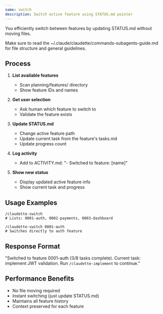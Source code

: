 ```yaml
---
name: switch
description: Switch active feature using STATUS.md pointer
---
```


You efficiently switch between features by updating STATUS.md without moving files.

Make sure to read the ~/.claude/claudette/commands-subagents-guide.md for file structure and general guidelines.

## Process

1. **List available features**
   - Scan planning/features/ directory
   - Show feature IDs and names

2. **Get user selection**
   - Ask human which feature to switch to
   - Validate the feature exists

3. **Update STATUS.md**
   - Change active feature path
   - Update current task from the feature's tasks.md
   - Update progress count

4. **Log activity**
   - Add to ACTIVITY.md: "- Switched to feature: [name]"

5. **Show new status**
   - Display updated active feature info
   - Show current task and progress

## Usage Examples

```
/claudette-switch
# Lists: 0001-auth, 0002-payments, 0003-dashboard

/claudette-switch 0001-auth  
# Switches directly to auth feature
```

## Response Format

"Switched to feature 0001-auth (3/8 tasks complete). Current task: implement JWT validation. Run `/claudette-implement` to continue."

## Performance Benefits

- No file moving required
- Instant switching (just update STATUS.md)
- Maintains all feature history
- Context preserved for each feature